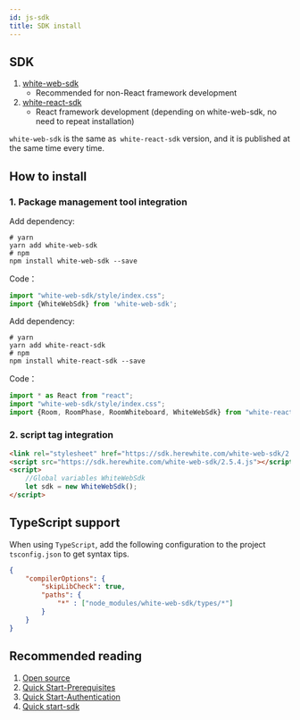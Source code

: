 ```yaml
---
id: js-sdk
title: SDK install
---
```


## SDK

1. [white-web-sdk](https://www.npmjs.com/package/white-web-sdk)
    * Recommended for non-React framework development
1. [white-react-sdk](https://www.npmjs.com/package/white-react-sdk)
    * React framework development (depending on white-web-sdk, no need to repeat installation)

`white-web-sdk` is the same as` white-react-sdk` version, and it is published at the same time every time.

## How to install

### 1. Package management tool integration

<!--DOCUSAURUS_CODE_TABS-->
<!--Develop with js sdk-->

Add dependency:
```shell
# yarn
yarn add white-web-sdk
# npm
npm install white-web-sdk --save
```
Code：
```javascript
import "white-web-sdk/style/index.css";
import {WhiteWebSdk} from 'white-web-sdk';
```

<!--Developing with react-sdk-->
Add dependency:
```shell
# yarn
yarn add white-react-sdk
# npm
npm install white-react-sdk --save
```

Code：
```javascript
import * as React from "react";
import "white-web-sdk/style/index.css";
import {Room, RoomPhase, RoomWhiteboard, WhiteWebSdk} from "white-react-sdk";
````

<!--END_DOCUSAURUS_CODE_TABS-->

###  2. script tag integration

```html
<link rel="stylesheet" href="https://sdk.herewhite.com/white-web-sdk/2.5.4.css">
<script src="https://sdk.herewhite.com/white-web-sdk/2.5.4.js"></script>
<script>
    //Global variables WhiteWebSdk
    let sdk = new WhiteWebSdk();
</script>
```

## TypeScript support

When using `TypeScript`, add the following configuration to the project` tsconfig.json` to get syntax tips.

```json
{
    "compilerOptions": {
        "skipLibCheck": true,
        "paths": {
            "*" : ["node_modules/white-web-sdk/types/*"]
        }
    }
}
```

## Recommended reading

1. [Open source](./open-source.md)
2. [Quick Start-Prerequisites](../quick-start/precondition.md)
3. [Quick Start-Authentication](../quick-start/token.md)
4. [Quick start-sdk](./quick-start/sdk.md)